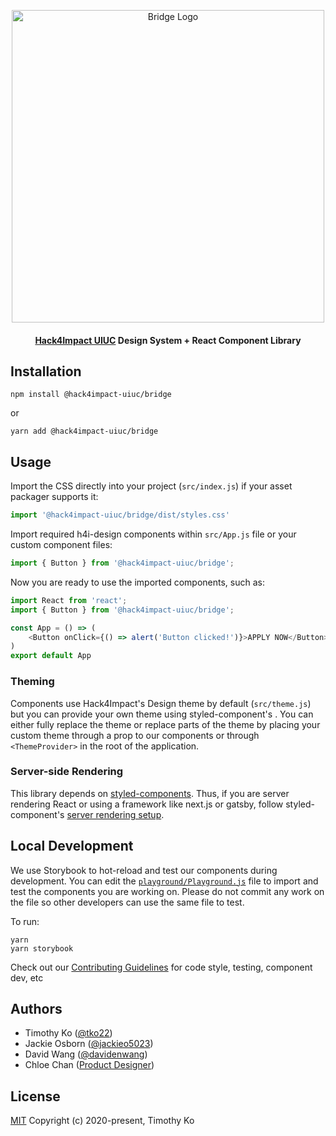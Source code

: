 <p align="center" style="padding-top: 24px;">
    <a href="https://h4i-design.now.sh" rel="noopener" target="_blank"><img width="500" src="./docs/public/bridge_full_logo.png" alt="Bridge Logo"></a></p>
</p>

<h4 align="center"><a href="https://uiuc.hack4impact.org/" target="_blank">Hack4Impact UIUC</a> Design System + React Component Library</h4>

## Installation
```
npm install @hack4impact-uiuc/bridge
```
or
```
yarn add @hack4impact-uiuc/bridge
```

## Usage

Import the CSS directly into your project (`src/index.js`) if your asset packager supports it:
```javascript
import '@hack4impact-uiuc/bridge/dist/styles.css'
```

Import required h4i-design components within `src/App.js` file or your custom component files:
```javascript
import { Button } from '@hack4impact-uiuc/bridge';
```

Now you are ready to use the imported components, such as:
```javascript
import React from 'react';
import { Button } from '@hack4impact-uiuc/bridge';

const App = () => (
    <Button onClick={() => alert('Button clicked!')}>APPLY NOW</Button>
)
export default App
```

### Theming
Components use Hack4Impact's Design theme by default (`src/theme.js`) but you can provide your own theme using styled-component's [<ThemeProvider>](https://styled-components.com/docs/advanced). You can either fully replace the theme or replace parts of the theme by placing your custom theme through a prop to our components or through `<ThemeProvider>` in the root of the application.

### Server-side Rendering

This library depends on [styled-components](https://styled-components.com/). Thus, if you are server rendering React or using a framework like next.js or gatsby, follow styled-component's [server rendering setup](https://styled-components.com/docs/advanced#server-side-rendering).

## Local Development
We use Storybook to hot-reload and test our components during development. You can edit the [`playground/Playground.js`](playground/Playground.js) file to import and test the components you are working on. Please do not commit any work on the file so other developers can use the same file to test.

To run:
```
yarn
yarn storybook
```

Check out our [Contributing Guidelines](CONTRIBUTING.md) for code style, testing, component dev, etc

## Authors
- Timothy Ko ([@tko22](https://github.com/tko22))
- Jackie Osborn ([@jackieo5023](https://github.com/jackieo5023))
- David Wang ([@davidenwang](https://github.com/davidenwang))
- Chloe Chan ([Product Designer](https://chloechan.me/))

## License
[MIT](https://opensource.org/licenses/MIT)
Copyright (c) 2020-present, Timothy Ko